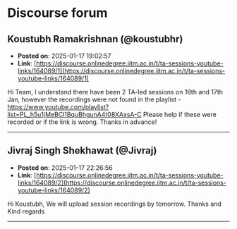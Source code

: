 # Discourse forum

## Koustubh Ramakrishnan (@koustubhr)
- **Posted on**: 2025-01-17 19:02:57
- **Link**: [https://discourse.onlinedegree.iitm.ac.in/t/ta-sessions-youtube-links/164089/1](https://discourse.onlinedegree.iitm.ac.in/t/ta-sessions-youtube-links/164089/1)

Hi Team,
I understand there have been 2 TA-led sessions on 16th and 17th Jan, however the recordings were not found in the playlist - https://www.youtube.com/playlist?list=PL_h5u1jMeBCl1BquBhgunA4t08XAxsA-C
Please help if these were recorded or if the link is wrong. Thanks in advance!

---

## Jivraj Singh Shekhawat (@Jivraj)
- **Posted on**: 2025-01-17 22:26:56
- **Link**: [https://discourse.onlinedegree.iitm.ac.in/t/ta-sessions-youtube-links/164089/2](https://discourse.onlinedegree.iitm.ac.in/t/ta-sessions-youtube-links/164089/2)

Hi Koustubh,
We will upload session recordings by tomorrow.
Thanks and Kind regards

---
